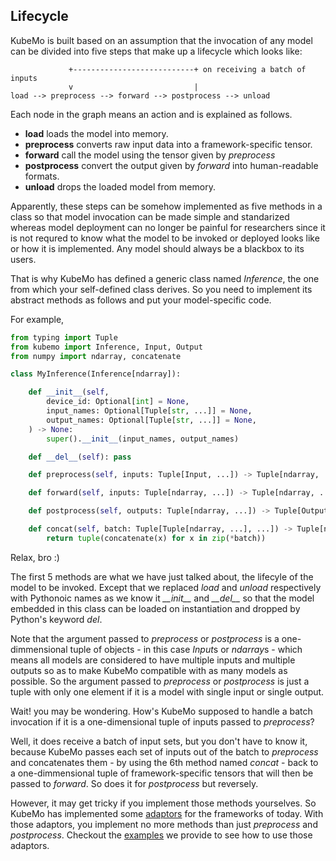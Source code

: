 ## Lifecycle

KubeMo is built based on an assumption that the invocation of any model can be divided into five steps that make up a lifecycle which looks like:

```
             +---------------------------+ on receiving a batch of inputs
             v                           |
load --> preprocess --> forward --> postprocess --> unload
```
Each node in the graph means an action and is explained as follows.

- **load** loads the model into memory.
- **preprocess** converts raw input data into a framework-specific tensor.
- **forward** call the model using the tensor given by *preprocess*
- **postprocess** convert the output given by *forward* into human-readable formats.
- **unload** drops the loaded model from memory.

Apparently, these steps can be somehow implemented as five methods in a class so that model invocation can be made simple and standarized whereas model deployment can no longer be painful for researchers since it is not requred to know what the model to be invoked or deployed looks like or how it is implemented. Any model should always be a blackbox to its users.

That is why KubeMo has defined a generic class named *Inference*, the one from which your self-defined class derives. So you need to implement its abstract methods as follows and put your model-specific code.

For example,

```python
from typing import Tuple
from kubemo import Inference, Input, Output
from numpy import ndarray, concatenate

class MyInference(Inference[ndarray]):

    def __init__(self,
        device_id: Optional[int] = None,
        input_names: Optional[Tuple[str, ...]] = None, 
        output_names: Optional[Tuple[str, ...]] = None,
    ) -> None:
        super().__init__(input_names, output_names)

    def __del__(self): pass

    def preprocess(self, inputs: Tuple[Input, ...]) -> Tuple[ndarray, ...]: pass

    def forward(self, inputs: Tuple[ndarray, ...]) -> Tuple[ndarray, ...]: pass

    def postprocess(self, outputs: Tuple[ndarray, ...]) -> Tuple[Output, ...]: pass

    def concat(self, batch: Tuple[Tuple[ndarray, ...], ...]) -> Tuple[ndarray, ...]:
        return tuple(concatenate(x) for x in zip(*batch))
```

Relax, bro :) 

The first 5 methods are what we have just talked about, the lifecyle of the model to be invoked. Except that we replaced *load* and *unload* respectively with Pythonoic names as we know it *\_\_init__* and *\_\_del__* so that the model embedded in this class can be loaded on instantiation and dropped by Python's keyword *del*.

Note that the argument passed to *preprocess* or *postprocess* is a one-dimmensional tuple of objects - in this case *Input*s or *ndarray*s - which means all models are considered to have multiple inputs and multiple outputs so as to make KubeMo compatible with as many models as possible. So the argument passed to *preprocess* or *postprocess* is just a tuple with only one element if it is a model with single input or single output.

Wait! you may be wondering. How's KubeMo supposed to handle a batch invocation if it is a one-dimensional tuple of inputs passed to *preprocess*?

Well, it does receive a batch of input sets, but you don't have to know it, because KubeMo passes each set of inputs out of the batch to *preprocess* and concatenates them - by using the 6th method named *concat* - back to a one-dimmensional tuple of framework-specific tensors that will then be passed to *forward*. So does it for *postprocess* but reversely.

However, it may get tricky if you implement those methods yourselves. So KubeMo has implemented some [adaptors](https://github.com/kubemo/kubemo/tree/main/kubemo/adaptor) for the frameworks of today. With those adaptors, you implement no more methods than just *preprocess* and *postprocess*. Checkout the [examples](https://github.com/kubemo/kubemo/tree/main/example) we provide to see how to use those adaptors.
